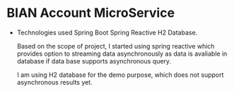 # BIAN Account MicroService
 - Technologies used
   Spring Boot
   Spring Reactive
   H2 Database.
   
   Based on the scope of project, I started using spring reactive which provides option to streaming data asynchronously as data is avaliable in database if data base supports asynchronous query.
   
   I am using H2 database for the demo purpose, which does not support asynchronous results yet.
